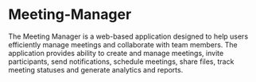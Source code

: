# Meeting-Manager
The Meeting Manager is a web-based application designed to help users efficiently manage meetings and collaborate with team members. The application provides ability to create and manage meetings, invite participants, send notifications, schedule  meetings, share files, track meeting statuses and generate analytics and reports. 
